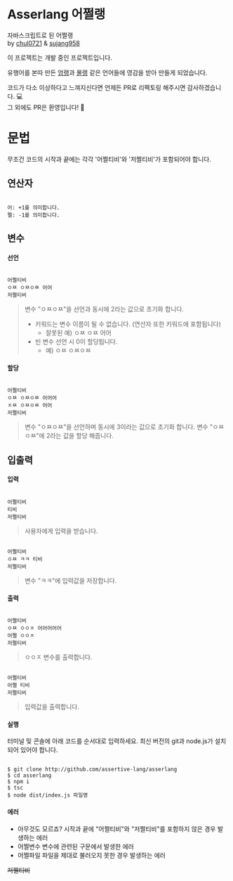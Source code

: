 # Asserlang 어쩔랭

자바스크립트로 된 어쩔랭  
by [chul0721](https://github.com/chul0721) & [sujang958](https://github.com/sujang958)

이 프로젝트는 개발 중인 프로젝트입니다.

유행어를 본따 만든 [엄랭](https://github.com/rycont/umjunsik-lang)과 [몰랭](https://github.com/ArpaAP/mollang) 같은 언어들에 영감을 받아 만들게 되었습니다.

코드가 다소 이상하다고 느껴지신다면 언제든 PR로 리펙토링 해주시면 감사하겠습니다. 💻  
그 외에도 PR은 환영입니다! 🙋

# 문법

무조건 코드의 시작과 끝에는 각각 '어쩔티비'와 '저쩔티비'가 포함되어야 합니다.

## 연산자

```

어: +1를 의미합니다.
쩔: -1를 의미합니다.

```

## 변수

#### 선언

```

어쩔티비
ㅇㅉ ㅇㅉㅇㅉ 어어
저쩔티비

```

> 변수 "ㅇㅉㅇㅉ"을 선언과 동시에 2라는 값으로 초기화 합니다.
>
> - 키워드는 변수 이름이 될 수 없습니다. (연산자 또한 키워드에 포함됩니다)
>   - 잘못된 예) ㅇㅉ ㅇㅉ 어어
> - 빈 변수 선언 시 0이 할당됩니다.
>   - 예) ㅇㅉ ㅇㅉㅇㅉ

#### 할당

```

어쩔티비
ㅇㅉ ㅇㅉㅇㅉ 어어어
ㅈㅉ ㅇㅉㅇㅉ 어어
저쩔티비

```

> 변수 "ㅇㅉㅇㅉ"을 선언하며 동시에 3이라는 값으로 초기화 합니다.
> 변수 "ㅇㅉㅇㅉ"에 2라는 값을 할당 해줍니다.

## 입출력

#### 입력

```

어쩔티비
티비
저쩔티비

```

> 사용자에게 입력을 받습니다.

```

어쩔티비
ㅇㅉ ㅋㅋ 티비
저쩔티비

```

> 변수 "ㅋㅋ"에 입력값을 저장합니다.

#### 출력

```

어쩔티비
ㅇㅉ ㅇㅇㅈ 어어어어어
어쩔 ㅇㅇㅈ
저쩔티비

```

> ㅇㅇㅈ 변수를 출력합니다.

```

어쩔티비
어쩔 티비
저쩔티비

```

> 입력값을 출력합니다.

#### 실행

터미널 및 콘솔에 아래 코드를 순서대로 입력하세요.
최신 버전의 git과 node.js가 설치되어 있어야 합니다.

```

$ git clone http://github.com/assertive-lang/asserlang
$ cd asserlang
$ npm i
$ tsc
$ node dist/index.js 파일명

```

#### 에러

- 아무것도 모르죠?
  시작과 끝에 "어쩔티비"와 "저쩔티비"를 포함하지 않은 경우 발생하는 에러
- 어쩔변수
  변수에 관련된 구문에서 발생한 에러
- 어쩔파일
  파일을 제대로 불러오지 못한 경우 발생하는 에러

~~저쩔티비~~

```

```
